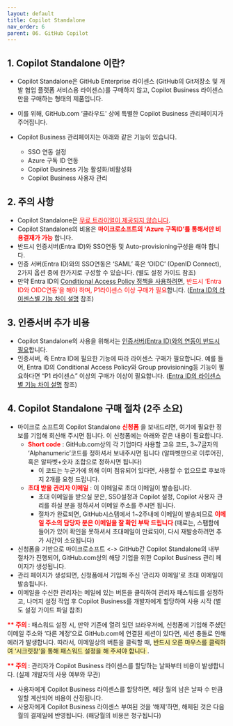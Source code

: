 ```yaml
---
layout: default
title: Copilot Standalone
nav_order: 6
parent: 06. GitHub Copilot
---
```


## 1. Copilot Standalone 이란?

- Copilot Standalone은 GitHub Enterprise 라이센스 (GitHub의 Git저장소 및 개발 협업 플랫폼 서비스용 라이센스)를 구매하지 않고, Copilot Business 라이센스만을 구매하는 형태의 제품입니다. 

- 이를 위해, GitHub.com ‘클라우드' 상에 특별한 Copilot Business 관리페이지가 주어집니다. 
- Copilot Business 관리페이지는 아래와 같은 기능이 있습니다. 
    -	SSO 연동 설정
    -	Azure 구독 ID 연동
    -	Copilot Business 기능 활성화/비활성화 
    -	Copilot Business 사용자 관리

## 2. 주의 사항

-	Copilot Standalone은 <span style="color:red"> <U>무료 트라이얼이 제공되지 않습니다</U></span>. 
-	Copilot Standalone의 비용은 **<span style="color:red">마이크로소프트의 ‘Azure 구독ID’를 통해서만 비용결재가 가능</span>** 합니다. 
-	반드시 인증서버(Entra ID)와 SSO연동 및 Auto-provisioning구성을 해야 합니다. 
-	인증 서버(Entra ID)와의 SSO연동은 ‘SAML’ 혹은 ‘OIDC’ (OpenID Connect), 2가지 옵션 중에 한가지로 구성할 수 있습니다. (별도 설정 가이드 참조)
-	만약 Entra ID의 <U>Conditional Access Policy 정책을 사용하려면</U>, <span style="color:red">반드시 ‘Entra ID와 OIDC연동’을 해야 하며, P1라이센스 이상 구매가 필요</span>합니다. ([Entra ID의 라이센스별 기능 차이 설명](https://www.microsoft.com/en-us/security/business/microsoft-entra-pricing) 참조) 

## 3. 인증서버 추가 비용

-	Copilot Standalone의 사용을 위해서는 <U>인증서버(Entra ID)와의 연동이 반드시 필요</U>합니다. 
-	인증서버, 즉 Entra ID에 필요한 기능에 따라 라이센스 구매가 필요합니다. 예를 들어, Entra ID의 Conditional Access Policy와 Group provisioning등 기능이 필요하다면  “P1 라이센스” 이상의 구매가 이상이 필요합니다. ([Entra ID의 라이센스별 기능 차이 설명](https://www.microsoft.com/en-us/security/business/microsoft-entra-pricing) 참조)

## 4.	Copilot Standalone 구매 절차 (2주 소요)

-	마이크로 소프트의 Copilot Standalone **<span style="color:red">신청폼</span>** 을 보내드리면, 여기에 필요한 정보를 기입해 회신해 주시면 됩니다. 이 신청폼에는 아래와 같은 내용이 필요합니다. 
    - **<span style="color:red">Short code</span>** : GitHub.com상의 각 기업마다 사용할 고유 코드, 3~7글자의 ‘Alphanumeric’코드를 정하셔서 보내주시면 됩니다 (알파벳만으로 이루어진, 혹은 알파벳+숫자 조합으로 정하시면 됩니다)
        -	이 코드는 누군가에 의해 이미 점유되어 있다면, 사용할 수 없으므로 후보까지 2개를 요청 드립니다.
    - **<span style="color:red">초대 받을 관리자 이메일</span>** : 이 이메일로 초대 이메일이 발송됩니다. 
        -	초대 이메일을 받으실 분은, SSO설정과 Copilot 설정, Copilot 사용자 관리를 하실 분을 정하셔서 이메일 주소를 주시면 됩니다.
        -	절차가 완료되면, GitHub시스템에서 1~2주내에 이메일이 발송되므로 **<span style="color:red"> 이메일 주소의 담당자 분은 이메일을 잘 확인 부탁 드립니다 </span>**  (때로는, 스팸함에 들어가 있어 확인을 못하셔서 초대메일이 만료되어, 다시 재발송하려면 추가 시간이 소요됩니다)
-	신청폼을 기반으로 마이크로소프트 <-> GitHub간 Copilot Standalone의 내부 절차가 진행되어,  GitHub.com상의 해당 기업을 위한 Copilot Business 관리 페이지가 생성됩니다.
-	관리 페이지가 생성되면, 신청폼에서 기입해 주신 ‘관리자 이메일'로 초대 이메일이 발송됩니다. 
-	이메일을 수신한 관리자는 메일에 있는 버튼을 클릭하여 관리자 패스워드를 설정하고, 나머지 설정 작업 후 Copilot Business를 개발자에게 할당하여 사용 시작 (별도 설정 가이드 파일 참조)

**<span style="color:red"> ** 주의 </span>**  : 패스워드 설정 시, 만약 기존에 열려 있던 브라우저에, 신청폼에 기입해 주셨던 이메일 주소와 ‘다른 계정’으로 GitHub.com에 연결된 세션이 있다면, 세션 충돌로 인해 에러가 발생합니다. 따라서, 이메일상의 버튼을 클릭할 때, <span style="background-color:#fff5b1"> 반드시 오른 마우스를 클릭하여 ‘시크릿창’을 통해 패스워드 설정을 해 주셔야 합니다 </span> . 

**<span style="color:red"> ** 주의 </span>**  : 관리자가 Copilot Business 라이센스를 할당하는 날짜부터 비용이 발생합니다. (실제 개발자의 사용 여부와 무관)
-	사용자에게 Copilot Business 라이센스를 할당하면, 해당 월의 남은 날짜 수 만큼 일할 계산되어 비용이 산정됩니다. 
-	사용자에게 Copilot Business 라이센스 부여된 것을 ‘해제'하면, 해제된 것은 다음월의 결제일에 반영됩니다. (해당월의 비용은 청구됩니다)
